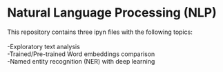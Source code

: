# Natural Language Processing (NLP)
This repository contains three ipyn files with the following topics:
<br><br>
-Exploratory text analysis<br>
-Trained/Pre-trained Word embeddings comparison<br>
-Named entity recognition (NER) with deep learning<br>
